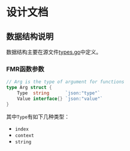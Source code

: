 # 设计文档

## 数据结构说明

数据结构主要在源文件[types.go](https://github.com/liuzl/fmr/blob/master/types.go)中定义。

### FMR函数参数

```go
// Arg is the type of argument for functions
type Arg struct {
	Type  string      `json:"type"`
	Value interface{} `json:"value"`
}
```

其中`Type`有如下几种类型：
* `index`
* `context`
* `string`
